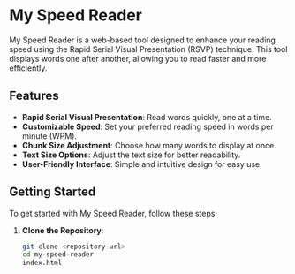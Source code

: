 # My Speed Reader

My Speed Reader is a web-based tool designed to enhance your reading speed using the Rapid Serial Visual Presentation (RSVP) technique. This tool displays words one after another, allowing you to read faster and more efficiently.

## Features

- **Rapid Serial Visual Presentation**: Read words quickly, one at a time.
- **Customizable Speed**: Set your preferred reading speed in words per minute (WPM).
- **Chunk Size Adjustment**: Choose how many words to display at once.
- **Text Size Options**: Adjust the text size for better readability.
- **User-Friendly Interface**: Simple and intuitive design for easy use.

## Getting Started

To get started with My Speed Reader, follow these steps:

1. **Clone the Repository**:
   ```bash
   git clone <repository-url>
   cd my-speed-reader
   index.html
